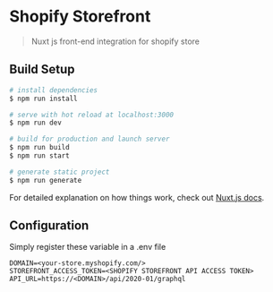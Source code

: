 # Shopify Storefront

> Nuxt js front-end integration for shopify store

## Build Setup

``` bash
# install dependencies
$ npm run install

# serve with hot reload at localhost:3000
$ npm run dev

# build for production and launch server
$ npm run build
$ npm run start

# generate static project
$ npm run generate
```

For detailed explanation on how things work, check out [Nuxt.js docs](https://nuxtjs.org).

## Configuration

Simply register these variable in a .env file

```dotenv
DOMAIN=<your-store.myshopify.com/>
STOREFRONT_ACCESS_TOKEN=<SHOPIFY STOREFRONT API ACCESS TOKEN>
API_URL=https://<DOMAIN>/api/2020-01/graphql
```
